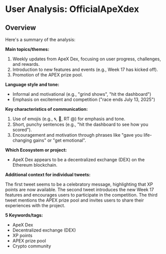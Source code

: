 # User Analysis: OfficialApeXdex

## Overview

Here's a summary of the analysis:

**Main topics/themes:**

1. Weekly updates from ApeX Dex, focusing on user progress, challenges, and rewards.
2. Introduction to new features and events (e.g., Week 17 has kicked off).
3. Promotion of the APEX prize pool.

**Language style and tone:**

* Informal and motivational (e.g., "grind shows", "hit the dashboard")
* Emphasis on excitement and competition ("race ends July 13, 2025")

**Key characteristics of communication:**

1. Use of emojis (e.g., 🌀, 💎, RT @) for emphasis and tone.
2. Short, punchy sentences (e.g., "hit the dashboard to see how you scored").
3. Encouragement and motivation through phrases like "gave you life-changing gains" or "get emotional".

**Which Ecosystem or project:**

* ApeX Dex appears to be a decentralized exchange (DEX) on the Ethereum blockchain.

**Additional context for individual tweets:**

The first tweet seems to be a celebratory message, highlighting that XP points are now available. The second tweet introduces the new Week 17 features and encourages users to participate in the competition. The third tweet mentions the APEX prize pool and invites users to share their experiences with the project.

**5 Keywords/tags:**

* ApeX Dex
* Decentralized exchange (DEX)
* XP points
* APEX prize pool
* Crypto community